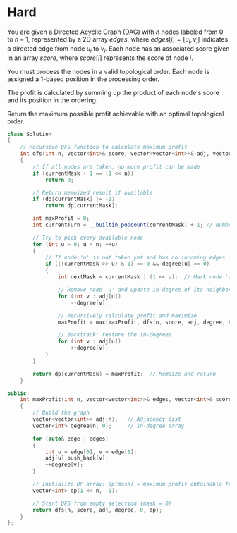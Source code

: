 # Hard

You are given a Directed Acyclic Graph (DAG) with $n$ nodes labeled from $0$ to $n - 1$, represented by a 2D array $edges$, where $edges[i] = [u_i, v_i]$ indicates a directed edge from node $u_i$ to $v_i$. Each node has an associated score given in an array $score$, where $score[i]$ represents the score of node $i$.

You must process the nodes in a valid topological order. Each node is assigned a 1-based position in the processing order.

The profit is calculated by summing up the product of each node's score and its position in the ordering.

Return the maximum possible profit achievable with an optimal topological order.

```cpp
class Solution
{
    // Recursive DFS function to calculate maximum profit
    int dfs(int n, vector<int>& score, vector<vector<int>>& adj, vector<int>& degree, int currentMask, vector<int>& dp)
    {
        // If all nodes are taken, no more profit can be made
        if (currentMask + 1 == (1 << n))
            return 0;

        // Return memoized result if available
        if (dp[currentMask] != -1)
            return dp[currentMask];

        int maxProfit = 0;
        int currentTurn = __builtin_popcount(currentMask) + 1; // Number of nodes already taken + 1

        // Try to pick every available node
        for (int u = 0; u < n; ++u)
        {
            // If node 'u' is not taken yet and has no incoming edges
            if (((currentMask >> u) & 1) == 0 && degree[u] == 0)
            {
                int nextMask = currentMask | (1 << u);  // Mark node 'u' as taken

                // Remove node 'u' and update in-degree of its neighbors
                for (int v : adj[u])
                    --degree[v];

                // Recursively calculate profit and maximize
                maxProfit = max(maxProfit, dfs(n, score, adj, degree, nextMask, dp) + currentTurn * score[u]);

                // Backtrack: restore the in-degrees
                for (int v : adj[u])
                    ++degree[v];
            }
        }

        return dp[currentMask] = maxProfit;  // Memoize and return
    }

public:
    int maxProfit(int n, vector<vector<int>>& edges, vector<int>& score)
    {
        // Build the graph
        vector<vector<int>> adj(n);   // Adjacency list
        vector<int> degree(n, 0);     // In-degree array

        for (auto& edge : edges)
        {
            int u = edge[0], v = edge[1];
            adj[u].push_back(v);
            ++degree[v];
        }

        // Initialize DP array: dp[mask] = maximum profit obtainable from state 'mask'
        vector<int> dp(1 << n, -1);

        // Start DFS from empty selection (mask = 0)
        return dfs(n, score, adj, degree, 0, dp);
    }
};
```
